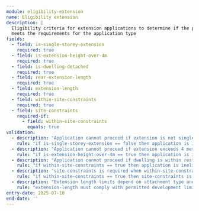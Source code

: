 ```yaml
---
module: eligibility-extension
name: Eligibility extension
description: |
  Eligibility criteria for extension applications to determine if the proposal
  meets the requirements for the application type
fields:
  - field: is-single-storey-extension
    required: true
  - field: is-extension-height-over-4m
    required: true
  - field: is-dwelling-detached
    required: true
  - field: rear-extension-length
    required: true
  - field: extension-length
    required: true
  - field: within-site-constraints
    required: true
  - field: site-constraints
    required-if:
      - field: within-site-constraints
        equals: true
validation:
  - description: "Application cannot proceed if extension is not single storey"
    rule: "if is-single-storey-extension == false then application is ineligible"
  - description: "Application cannot proceed if extension exceeds 4 metres in height"
    rule: "if is-extension-height-over-4m == true then application is ineligible"
  - description: "Application cannot proceed if dwelling is within restricted areas"
    rule: "if within-site-constraints == true then application is ineligible"
  - description: "site-constraints is required when within-site-constraints is true"
    rule: "if within-site-constraints == true then site-constraints is required"
  - description: "Extension length limits depend on attachment type and dwelling type"
    rule: "extension-length must comply with permitted development limits based on is-dwelling-detached value"
entry-date: 2025-07-10
end-date: ''
---
```

